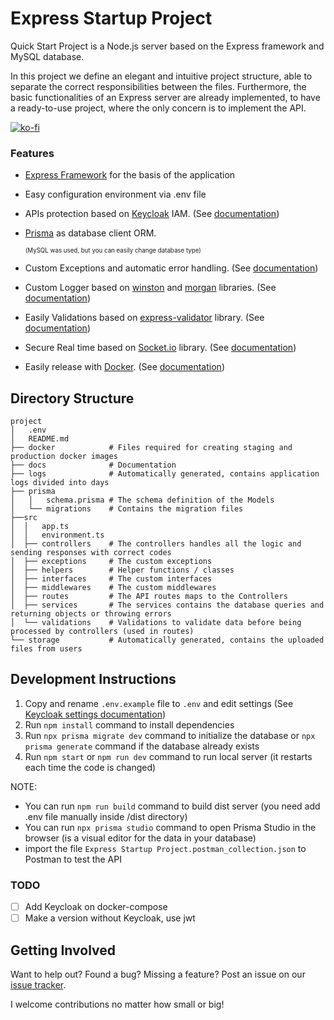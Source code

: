 # Express Startup Project

Quick Start Project is a Node.js server based on the Express framework and MySQL database.  

In this project we define an elegant and intuitive project structure, able to separate the correct responsibilities between the files. 
Furthermore, the basic functionalities of an Express server are already implemented, to have a ready-to-use project, where the only concern is to implement the API.

[![ko-fi](https://ko-fi.com/img/githubbutton_sm.svg)](https://ko-fi.com/C0C46QJ0M)

### Features

- [Express Framework](https://expressjs.com/) for the basis of the application
- Easy configuration environment via .env file
- APIs protection based on [Keycloak](https://www.keycloak.org/) IAM. (See [documentation](/docs/keycloak.md))
- [Prisma](https://www.prisma.io/) as database client ORM. 

  <sub><sup>(MySQL was used, but you can easily change database type)</sup></sub>

- Custom Exceptions and automatic error handling. (See [documentation](/docs/exceptions.md))
- Custom Logger based on [winston](https://github.com/winstonjs/winston#readme) and [morgan](https://github.com/expressjs/morgan#readme) libraries. (See [documentation](/docs/logger.md))
- Easily Validations based on [express-validator](https://express-validator.github.io/docs/) library. (See [documentation](/docs/validations.md))
- Secure Real time based on [Socket.io](https://socket.io/) library. (See [documentation](/docs/real-time.md))
- Easily release with [Docker](https://www.docker.com/). (See [documentation](/docs/docker-releases.md))

## Directory Structure
```
project
│   .env   
│   README.md
├── docker            # Files required for creating staging and production docker images
├── docs              # Documentation
├── logs              # Automatically generated, contains application logs divided into days
├── prisma            
│   │   schema.prisma # The schema definition of the Models
│   └── migrations    # Contains the migration files
├──src
│  │   app.ts
│  │   environment.ts
│  ├── controllers    # The controllers handles all the logic and sending responses with correct codes
│  ├── exceptions     # The custom exceptions
│  ├── helpers        # Helper functions / classes
│  ├── interfaces     # The custom interfaces
│  ├── middlewares    # The custom middlewares
│  ├── routes         # The API routes maps to the Controllers
│  ├── services       # The services contains the database queries and returning objects or throwing errors
│  └── validations    # Validations to validate data before being processed by controllers (used in routes)
└── storage           # Automatically generated, contains the uploaded files from users
```

## Development Instructions

1. Copy and rename `.env.example` file to `.env` and edit settings (See [Keycloak settings documentation](/docs/keycloak.md#keycloak-settings))
2. Run `npm install` command to install dependencies
3. Run `npx prisma migrate dev` command to initialize the database or `npx prisma generate` command if the database already exists
4. Run `npm start` or `npm run dev` command to run local server (it restarts each time the code is changed)

NOTE:
- You can run `npm run build` command to build dist server (you need add .env file manually inside /dist directory)
- You can run `npx prisma studio` command to open Prisma Studio in the browser (is a visual editor for the data in your database)
- import the file `Express Startup Project.postman_collection.json` to Postman to test the API

### TODO
- [ ] Add Keycloak on docker-compose
- [ ] Make a version without Keycloak, use jwt

## Getting Involved

Want to help out? Found a bug? Missing a feature? Post an issue on our [issue tracker](https://github.com/AntoninoBonanno/express-startup-project/issues).

I welcome contributions no matter how small or big!
